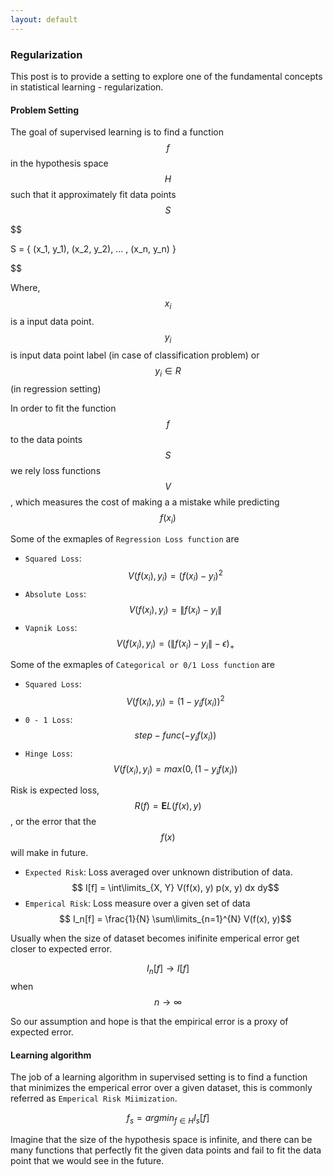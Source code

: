 ```yaml
---
layout: default
---
```


### Regularization

This post is to provide a setting to explore one of the fundamental concepts in statistical learning - regularization.

#### Problem Setting

The goal of supervised learning is to find a function $$ f $$ in the hypothesis space $$ H $$ such that it approximately fit data points $$ S $$

$$

S = \{ (x_1, y_1), (x_2, y_2), ... , (x_n, y_n) \}

$$

Where, $$ x_i $$ is a input data point. $$ y_i $$ is input data point label (in case of classification problem) or $$ y_i \in R $$ (in regression setting)

In order to fit the function $$ f $$ to the data points $$ S $$ we rely loss functions $$ V $$, which measures the cost of making a a mistake while predicting $$ f (x_i) $$

Some of the exmaples of `Regression Loss function` are
* `Squared Loss`: $$ V(f(x_i), y_i) = (f(x_i) - y_i)^2 $$ 
* `Absolute Loss`: $$ V(f(x_i), y_i) = \| f(x_i) - y_i \| $$ 
* `Vapnik Loss`: $$ V(f(x_i), y_i) = (\|f(x_i) - y_i\| - \epsilon)_{+} $$  

Some of the exmaples of `Categorical or 0/1 Loss function` are
* `Squared Loss`: $$ V(f(x_i), y_i) = (1 - y_i f(x_i))^2 $$ 
* `0 - 1 Loss`: $$ step-func(- y_i f(x_i)) $$ 
* `Hinge Loss`: $$ V(f(x_i), y_i) = max(0, ( 1 - y_i f(x_i)) $$  

Risk is expected loss, $$ R(f) = \textbf{E} L(f(x), y) $$, or the error that the $$ f(x) $$ will make in future.


* `Expected Risk`: Loss averaged over unknown distribution of data. $$ I[f] = \int\limits_{X, Y} V(f(x), y) p(x, y) dx dy$$
* `Emperical Risk`: Loss measure over a given set of data $$ I_n[f] = \frac{1}{N} \sum\limits_{n=1}^{N} V(f(x), y)$$

Usually when the size of dataset becomes inifinite emperical error get closer to expected error. 

$$ I_n[f] \to I[f] $$ when $$ n \to \infty $$

So our assumption and hope is that the empirical error is a proxy of expected error.

#### Learning algorithm

The job of a learning algorithm in supervised setting is to find a function that minimizes the emperical error over a given dataset, this is commonly referred as `Emperical Risk Miimization`.

$$ 
f_s = argmin_{f \in H} I_s[f] 
$$

Imagine that the size of the hypothesis space is infinite, and there can be many functions that perfectly fit the given data points and fail to fit the data point that we would see in the future. 
